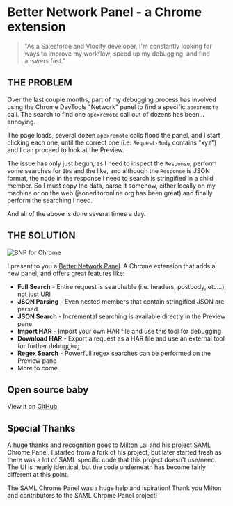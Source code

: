 # Better Network Panel - a Chrome extension #

> "As a Salesforce and Vlocity developer, I'm constantly looking for ways to improve my workflow, speed up my debugging, and find answers fast."

## THE PROBLEM

Over the last couple months, part of my debugging process has involved using the Chrome DevTools "Network" panel to find a specific `apexremote` call.  The search to find one `apexremote` call out of dozens has been... annoying.  

The page loads, several dozen `apexremote` calls flood the panel, and I start clicking each one, until the correct one (i.e. `Request-Body` contains "xyz") and I can proceed to look at the Preview.

The issue has only just begun, as I need to inspect the `Response`, perform some searches for `ID`s and the like, and although the `Response` is JSON format, the node in the response I need to search is stringified in a child member.  So I must copy the data, parse it somehow, either locally on my machine or on the web (jsoneditoronline.org has been great) and finally perform the searching I need.

And all of the above is done several times a day.

## THE SOLUTION

![BNP for Chrome](/images/bnpscreenshot.png)

I present to you a [Better Network Panel](https://chrome.google.com/webstore/detail/better-network-panel/kknnkgpbclaljhfcknhbebhppmkmoaml).  A Chrome extension that adds a new panel, and offers great features like:

* **Full Search** - Entire request is searchable (i.e. headers, postbody, etc...), not just URI
* **JSON Parsing** - Even nested members that contain stringified JSON are parsed
* **JSON Search** - Incremental searching is available directly in the Preview pane
* **Import HAR** - Import your own HAR file and use this tool for debugging
* **Download HAR** - Export a request as a HAR file and use an external tool for further debugging
* **Regex Search** - Powerfull regex searches can be performed on the Preview pane
* More to come

## Open source baby

View it on [GitHub](https://github.com/leothelocust/better-network-chrome-panel)


## Special Thanks

A huge thanks and recognition goes to [Milton Lai](https://github.com/milton-lai/saml-chrome-panel) and his project SAML Chrome Panel.  I started from a fork of his project, but later started fresh as there was a lot of SAML specific code that this project doesn't use/need.  The UI is nearly identical, but the code underneath has become fairly different at this point.

The SAML Chrome Panel was a huge help and ispiration!  Thank you Milton and contributors to the SAML Chrome Panel project!
